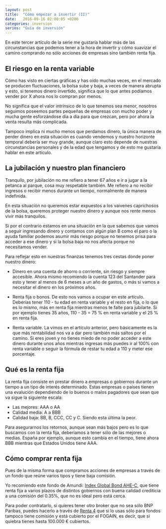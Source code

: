 ```yaml
---
layout: post
title:  "Cómo empezar a invertir (II)"
date:   2016-09-16 02:00:05 +0200
categories: inversion
series: "Guía de inversión"
---
```


En este tercer artículo de la serie me gustaría hablar más de las circunstancias que podemos tener a la hora de invertir y cómo suavizar el camino comprando no sólo acciones de empresas sino también renta fija.

## El riesgo en la renta variable

Cómo has visto en ciertas gráficas y has oído muchas veces, en el mercado se producen fluctuaciones, la bolsa sube y baja, a veces de manera abrupta y esto, si tenemos dinero invertido, significa que lo que antes podíamos vender por X ahora nos lo compran por menos.

No significa que el valor intrínsico de lo que tenemos sea menor, nosotros seguimos poseemos partes pequeñas de empresas con mucho poder y mucha gente esforzándose día a día para que crezcan, pero por ahora la venta resulta más complicada. 

Tampoco implica ni mucho menos que perdamos dinero, la única manera de perder dinero en esta situación es cuando vendemos y nuestro horizonte temporal debería ser muy grande, aunque claro esto depende de nuestras circunstancias personales y de la edad que tengamos y de esto me gustaría hablar en este artículo.

## La jubilación y nuestro plan financiero

Tranquilo, por jubilación no me refiero a tener 67 años e ir a jugar a la petanca al parque, cosa muy respetable también. Me refiero a no recibir ingresos o recibir menos durante un tiempo, normalmente de manera indefinida.

En esta situación no queremos estar expuestos a los vaivenes caprichosos de la bolsa, queremos proteger nuestro dinero y aunque nos rente menos vivir más tranquilos. 

Si por el contrario estamos en una situación en la que sabemos que vamos a seguir ingresando dinero y contamos con algún plan B como el paro o la ayuda familiar podemos asumir más riesgo porque no tenemos prisa para acceder a ese dinero y si la bolsa baja no nos afecta porque no necesitamos vender.

Para reflejar esto en nuestras finanzas tenemos tres cestas donde poner nuestro dinero:
- Dinero en una cuenta de ahorro o corriente, sin riesgo y siempre accesible. Ahora mismo recomiendo la cuenta 123 del Santander para esto y tener al menos de 6 meses a un año de gastos, o más si vamos a necesitar el dinero en los próximos años.

- Renta fija o bonos. De esto nos vamos a ocupar en este artículo. Deberías tener 110 - tu edad en renta variable y el resto en fija, o lo que es lo mismo, más en renta fija mientras menos te falte para jubilarte. Si por ejemplo tienes 35 años, 110 - 35 = 75 % en renta variable y el 25 % en renta fija.

- Renta variable. La vimos en el artículo anterior, pero básicamente es la que más rentabilidad nos va a dar pero también más saltos por el camino. Si eres joven y no tienes miedo de no poder acceder a este dinero durante unos años mientras ingresas más puedes ir al 100% con renta variable o seguir la fórmula de restar tu edad a 110 y meter ese porcentaje.


## Qué es la renta fija

La renta fija consiste en prestar dinero a empresas o gobiernos durante un tiempo a un tipo de interés determinado. Estas empresas o países tienen una evalución dependiendo de lo buenos o malos pagadores que sean que va sigue la siguiente escala:

- Las mejores: AAA o AA
- Calidad media: A a BBB
- Calidad baja: BB, B, CCC, CC y C. Siendo esta última la peor.

Para asegurarnos los retornos, aunque sean más bajos pero es lo que buscamos con la renta fija, deberíamos a tener sólo de las mejores o medias. España por ejemplo, aunque esto cambia en el tiempo, tiene ahora BBB mientras que Estados Unidos tiene AAA.

## Cómo comprar renta fija

Pues de la misma forma que compramos acciones de empresas a través de un fondo que reúne varios tipos y tiene baja comisión.

Yo recomiendo este fondo de Amundi: [Index Global Bond AHE-C](http://www.morningstar.es/es/funds/snapshot/snapshot.aspx?id=F000002871), que tiene renta fija a varios plazos de distintos gobiernos con buena calidad crediticia a una comisión del 0.35%, que no es ideal pero está cerca.

Para poder contratarlo, si quieres tener otro broker que no sea sólo BNP Paribas, puedes hacerlo a través de [Renta 4](https://www.r4.com/) que si lo usas sólo para fondos tampoco tiene comisión y está cubierto por el FOGAIN, es decir, que si quiebra tienes hasta 100.000 € cubiertos.